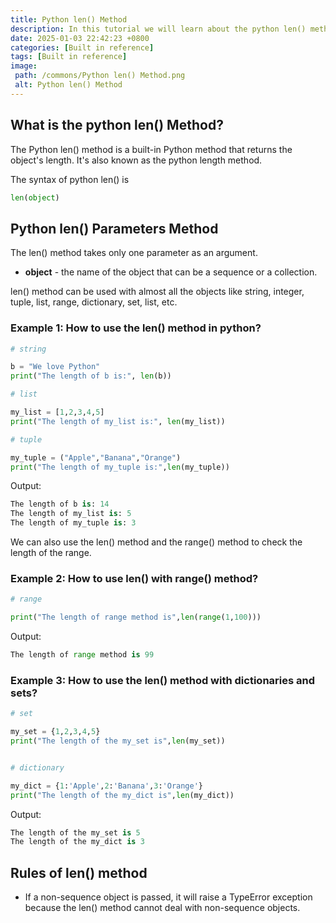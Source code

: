 ```yaml
---
title: Python len() Method
description: In this tutorial we will learn about the python len() method and its uses with examples.
date: 2025-01-03 22:42:23 +0800
categories: [Built in reference]
tags: [Built in reference]
image:
 path: /commons/Python len() Method.png
 alt: Python len() Method
---
```


## What is the python len() Method?

The Python len() method is a built-in Python method that returns the object's length. It's also known as the python length method.

The syntax of python len() is

```python
len(object)

```

## Python len() Parameters Method

The len() method takes only one parameter as an argument.

<script type="text/javascript">
	atOptions = {
		'key' : 'f934c5057f4cfe34762901514605d248',
		'format' : 'iframe',
		'height' : 180,
		'width' : 800,
		'params' : {}
	};
</script>
<script type="text/javascript" src="https://www.highperformanceformat.com/f934c5057f4cfe34762901514605d248/invoke.js"></script>
* **object** \- the name of the object that can be a sequence or a collection.

len() method can be used with almost all the objects like string, integer, tuple, list, range, dictionary, set, list, etc.

### Example 1: How to use the len() method in python?

```python
# string

b = "We love Python"
print("The length of b is:", len(b))

# list

my_list = [1,2,3,4,5]
print("The length of my_list is:", len(my_list))

# tuple

my_tuple = ("Apple","Banana","Orange")
print("The length of my_tuple is:",len(my_tuple))

```

Output:

```python
The length of b is: 14
The length of my_list is: 5
The length of my_tuple is: 3

```

We can also use the len() method and the range() method to check the length of the range.

### Example 2: How to use len() with range() method?

```python
# range

print("The length of range method is",len(range(1,100)))

```

Output:

```python
The length of range method is 99

```

<script type="text/javascript">
	atOptions = {
		'key' : 'f934c5057f4cfe34762901514605d248',
		'format' : 'iframe',
		'height' : 180,
		'width' : 800,
		'params' : {}
	};
</script>
<script type="text/javascript" src="https://www.highperformanceformat.com/f934c5057f4cfe34762901514605d248/invoke.js"></script>
### Example 3: How to use the len() method with dictionaries and sets?

```python
# set

my_set = {1,2,3,4,5}
print("The length of the my_set is",len(my_set))


# dictionary

my_dict = {1:'Apple',2:'Banana',3:'Orange'}
print("The length of the my_dict is",len(my_dict))

```

<script type="text/javascript">
	atOptions = {
		'key' : 'f934c5057f4cfe34762901514605d248',
		'format' : 'iframe',
		'height' : 180,
		'width' : 800,
		'params' : {}
	};
</script>
<script type="text/javascript" src="https://www.highperformanceformat.com/f934c5057f4cfe34762901514605d248/invoke.js"></script>
Output:

```python
The length of the my_set is 5
The length of the my_dict is 3

```

## Rules of len() method

* If a non-sequence object is passed, it will raise a TypeError exception because the len() method cannot deal with non-sequence objects.